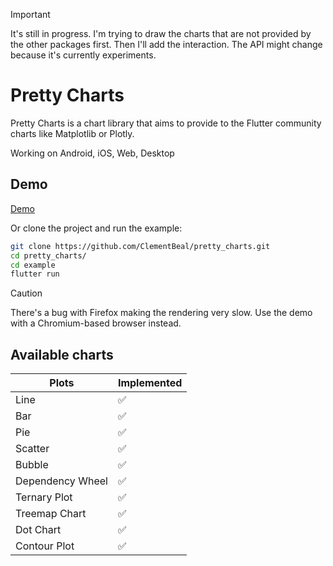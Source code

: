 > [!IMPORTANT]
> It's still in progress. I'm trying to draw the charts that are not provided by the other packages first. Then I'll add the interaction. 
The API might change because it's currently experiments.

# Pretty Charts

Pretty Charts is a chart library that aims to provide to the Flutter community charts like Matplotlib or Plotly.

Working on Android, iOS, Web, Desktop

## Demo

[Demo](https://pretty-charts.pages.dev/)

Or clone the project and run the example:

```bash
git clone https://github.com/ClementBeal/pretty_charts.git
cd pretty_charts/
cd example
flutter run
```

> [!CAUTION]
> There's a bug with Firefox making the rendering very slow. Use the demo with a Chromium-based browser instead.

## Available charts

| Plots            | Implemented |
| ---------------- | ----------- |
| Line             | ✅          |
| Bar              | ✅          |
| Pie              | ✅          |
| Scatter          | ✅          |
| Bubble           | ✅          |
| Dependency Wheel | ✅          |
| Ternary Plot     | ✅          |
| Treemap Chart    | ✅          |
| Dot Chart        | ✅          |
| Contour Plot     | ✅          |


